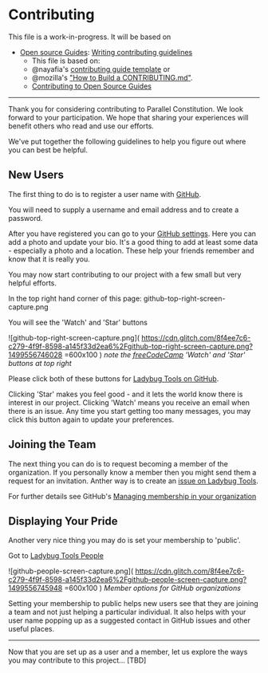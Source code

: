 # Contributing



This file is a work-in-progress. It will be based on

* [Open source Guides]( https://opensource.guide ): [Writing contributing guidelines]( https://opensource.guide/starting-a-project/#writing-your-contributing-guidelines )
	* This file is based on:
	* @nayafia's [contributing guide template](https://github.com/nayafia/contributing-template/blob/master/CONTRIBUTING-template.md) or 
	* @mozilla's ["How to Build a CONTRIBUTING.md"](http://mozillascience.github.io/working-open-workshop/contributing/).
	* [Contributing to Open Source Guides]( https://github.com/github/opensource.guide/blob/gh-pages/CONTRIBUTING.md )

  
***

Thank you for considering contributing to Parallel Constitution. We look forward to your participation. We hope that sharing your experiences will benefit others who read and use our efforts.

We've put together the following guidelines to help you figure out where you can best be helpful.

## New Users

The first thing to do is to register a user name with [GitHub]( https://github.com/ ).

You will need to supply a username and email address and to create a password.

After you have registered you can go to your [GitHub settings]( https://github.com/settings/profile ). Here you can add a photo and update your bio. It's a good thing to add at least some data - especially a photo and a location. These help your friends remember and know that it is really you.

You may now start contributing to our project with a few small but very helpful efforts.

In the top right hand corner of this page: github-top-right-screen-capture.png

You will see the 'Watch' and 'Star' buttons

![github-top-right-screen-capture.png]( https://cdn.glitch.com/8f4ee7c6-c279-4f9f-8598-a145f33d2ea6%2Fgithub-top-right-screen-capture.png?1499556746028 =600x100 ) 
_note the [freeCodeCamp]( https://freecodecamp.com/ ) 'Watch' and 'Star' buttons at top right_

Please click both of these buttons for [Ladybug Tools on GitHub]( https://github.com/ladybug-tools/ladybug-tools.github.io ). 

Clicking 'Star' makes you feel good - and it lets the world know there is interest in our project. Clicking 'Watch' means you receive an email when there is an issue. Any time you start getting too many messages, you may click this button again to update your preferences.


## Joining the Team

The next thing you can do is to request becoming a member of the organization. If you personally know a member then you might send them a request for an invitation. Anther way is to create an [issue on Ladybug Tools]( https://github.com/ladybug-tools/ladybug-tools.github.io/issues ).

For further details see GitHub's [Managing membership in your organization]( https://help.github.com/articles/managing-membership-in-your-organization/ )



## Displaying Your Pride

Another very nice thing you may do is set your membership to 'public'.

Got to [Ladybug Tools People]( https://github.com/orgs/ladybug-tools/people )

![github-people-screen-capture.png]( https://cdn.glitch.com/8f4ee7c6-c279-4f9f-8598-a145f33d2ea6%2Fgithub-people-screen-capture.png?1499556745948 =600x100 ) 
_Member options for GitHub organizations_

Setting your membership to public helps new users see that they are joining a team and not just helping a particular individual. It also helps with your user name popping up as a suggested contact in GitHub issues and other useful places.

***

Now that you are set up as a user and a member, let us explore the ways you may contribute to this project... [TBD]
 














